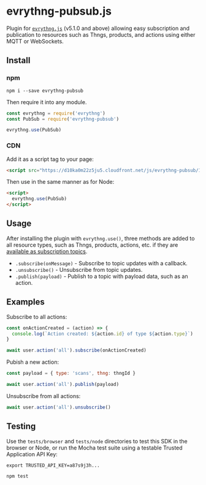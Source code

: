 # evrythng-pubsub.js

Plugin for [`evrythng.js`](https://github.com/evrythng/evrythng.js) (v5.1.0 and
above) allowing easy subscription and publication to resources such as Thngs,
products, and actions using either MQTT or WebSockets.


## Install

### npm

```
npm i --save evrythng-pubsub
```

Then require it into any module.

```js
const evrythng = require('evrythng')
const PubSub = require('evrythng-pubsub')

evrythng.use(PubSub)
```

### CDN

Add it as a script tag to your page:

```html
<script src="https://d10ka0m22z5ju5.cloudfront.net/js/evrythng-pubsub/1.0.0/evrythng-pubsub-1.0.0.js"></script>
```

Then use in the same manner as for Node:


```html
<script>
  evrythng.use(PubSub)
</script>
```


## Usage

After installing the plugin with `evrythng.use()`, three methods are added to
all resource types, such as Thngs, products, actions, etc. if they are
[available as subscription topics](https://developers.evrythng.com/docs/pubsub#section-available-topics).

* `.subscribe(onMessage)` - Subscribe to topic updates with a callback.
* `.unsubscribe()` - Unsubscribe from topic updates.
* `.publish(payload)` - Publish to a topic with payload data, such as an action.


## Examples

Subscribe to all actions:

```js
const onActionCreated = (action) => {
  console.log(`Action created: ${action.id} of type ${action.type}`)
}

await user.action('all').subscribe(onActionCreated)
```

Pubish a new action:

```js
const payload = { type: 'scans', thng: thngId }

await user.action('all').publish(payload)
```

Unsubscribe from all actions:

```js
await user.action('all').unsubscribe()
```


## Testing

Use the `tests/browser` and `tests/node` directories to test this SDK in the
browser or Node, or run the Mocha test suite using a testable Trusted
Application API Key:

```
export TRUSTED_API_KEY=a87s9j3h...

npm test
```
